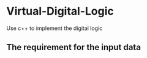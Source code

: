 # Virtual-Digital-Logic
Use c++ to implement the digital logic
## The requirement for the input data
